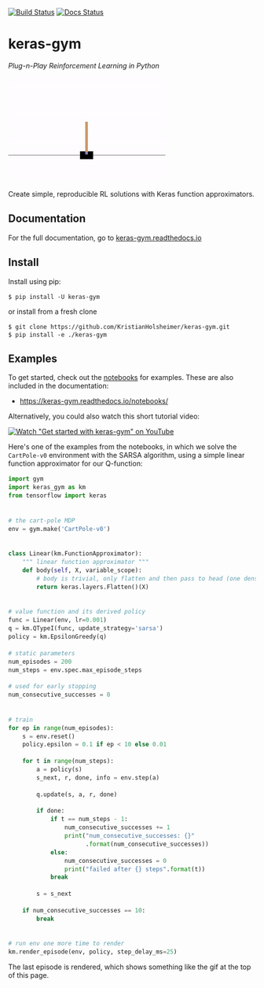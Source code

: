 [![Build Status](https://travis-ci.org/KristianHolsheimer/keras-gym.svg?branch=master)](https://travis-ci.org/KristianHolsheimer/keras-gym)
[![Docs Status](https://readthedocs.org/projects/keras-gym/badge/?version=latest)](https://keras-gym.readthedocs.io/en/latest/)

# keras-gym
*Plug-n-Play Reinforcement Learning in Python*


![cartpole_video](doc/_static/img/cartpole.gif)

Create simple, reproducible RL solutions with Keras function approximators.


## Documentation

For the full documentation, go to
[keras-gym.readthedocs.io](https://keras-gym.readthedocs.io/)


## Install

Install using pip:

```
$ pip install -U keras-gym
```
or install from a fresh clone
```
$ git clone https://github.com/KristianHolsheimer/keras-gym.git
$ pip install -e ./keras-gym
```

## Examples

To get started, check out the [notebooks](notebooks/) for examples. These are
also included in the documentation:

* https://keras-gym.readthedocs.io/notebooks/

Alternatively, you could also watch this short tutorial video:

[![Watch "Get started with keras-gym" on YouTube](https://img.youtube.com/vi/MYPchUxPdyQ/0.jpg)](https://www.youtube.com/watch?v=MYPchUxPdyQ)

Here's one of the examples from the notebooks, in which we solve the
`CartPole-v0` environment with the SARSA algorithm, using a simple
linear function approximator for our Q-function:


```python
import gym
import keras_gym as km
from tensorflow import keras


# the cart-pole MDP
env = gym.make('CartPole-v0')


class Linear(km.FunctionApproximator):
    """ linear function approximator """
    def body(self, X, variable_scope):
        # body is trivial, only flatten and then pass to head (one dense layer)
        return keras.layers.Flatten()(X)


# value function and its derived policy
func = Linear(env, lr=0.001)
q = km.QTypeI(func, update_strategy='sarsa')
policy = km.EpsilonGreedy(q)

# static parameters
num_episodes = 200
num_steps = env.spec.max_episode_steps

# used for early stopping
num_consecutive_successes = 0


# train
for ep in range(num_episodes):
    s = env.reset()
    policy.epsilon = 0.1 if ep < 10 else 0.01

    for t in range(num_steps):
        a = policy(s)
        s_next, r, done, info = env.step(a)

        q.update(s, a, r, done)

        if done:
            if t == num_steps - 1:
                num_consecutive_successes += 1
                print("num_consecutive_successes: {}"
                      .format(num_consecutive_successes))
            else:
                num_consecutive_successes = 0
                print("failed after {} steps".format(t))
            break

        s = s_next

    if num_consecutive_successes == 10:
        break


# run env one more time to render
km.render_episode(env, policy, step_delay_ms=25)

```

The last episode is rendered, which shows something like the gif at the top of
this page.

